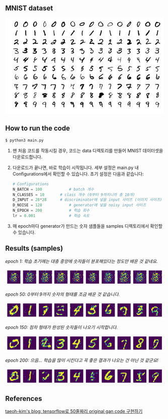## MNIST dataset

![Mnist Examples](img/MnistExamples.png)



## How to run the code

```bash
$ python3 main.py
```

1. 맨 처음 코드를 작동시킬 경우, 코드는 data 디렉토리를 만들어 MNIST 데이터셋을 다운로드합니다. 

2. 다운로드가 끝나면, 바로 학습이 시작됩니다. 세부 설정은 main.py 내 Configurations에서 확인할 수 있습니다. 초기 설정은 다음과 같습니다:

   ```python
   # Configurations
   N_BATCH = 100			# batch 개수
   N_CLASSES = 10		# class 개수 (0부터 9까지니까 총 10개)
   D_INPUT = 28*28		# discriminator에 넣을 input 사이즈 (이미지 사이즈)
   D_NOISE = 128			# generator에 넣을 noisy input 사이즈
   N_EPOCH = 200			# 학습 회수
   lr = 0.001				# 학습 속도
   ```

3. 매 epoch마다 generator가 만드는 숫자 샘플들을 samples 디렉토리에서 확인할 수 있습니다. 



## Results (samples)

*epoch 1: 학습 초기에는 대충 중앙에 숫자들이 분포해있다는 정도만 배운 것 같네요.*

![](samples/000.png)

*epoch 50: 0부터 9까지 숫자의 형태를 조금 배운 것 같습니다.*

![](samples/050.png)

*epoch 150: 점차 형태가 완성된 숫자들이 나오기 시작합니다.*

![](samples/150.png)

*epoch 200: 으음... 학습을 많이 시킨다고 꼭 좋은 결과가 나오는 건 아닌 것 같군요!*

![](samples/199.png)



## References

[taeoh-kim's blog: tensorflow로 50줄짜리 original gan code 구현하기](https://taeoh-kim.github.io/blog/tensorflow로-50줄짜리-original-gan-code-구현하기/)

